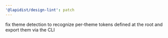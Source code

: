 ```yaml
---
'@lapidist/design-lint': patch
---
```


fix theme detection to recognize per-theme tokens defined at the root and export them via the CLI
